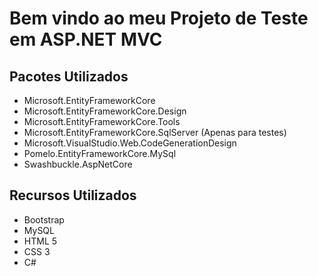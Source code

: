 # Bem vindo ao meu Projeto de Teste em ASP.NET MVC

## Pacotes Utilizados
 - Microsoft.EntityFrameworkCore
 - Microsoft.EntityFrameworkCore.Design
 - Microsoft.EntityFrameworkCore.Tools
 - Microsoft.EntityFrameworkCore.SqlServer (Apenas para testes)
 - Microsoft.VisualStudio.Web.CodeGenerationDesign
 - Pomelo.EntityFrameworkCore.MySql
 - Swashbuckle.AspNetCore
 
## Recursos Utilizados
- Bootstrap
- MySQL
- HTML 5
- CSS 3
- C#
